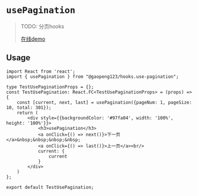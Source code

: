 # `usePagination`

> TODO: 分页hooks
>
> [在线demo](https://ligaopeng123-npm.github.io/hooks/?path=/story/example-usepagination--demo)

## Usage

```tsx
import React from 'react';
import { usePagination } from "@gaopeng123/hooks.use-pagination";

type TestUsePaginationProps = {};
const TestUsePagination: React.FC<TestUsePaginationProps> = (props) => {
    const [current, next, last] = usePagination({pageNum: 1, pageSize: 10, total: 301});
    return (
        <div style={{backgroundColor: '#97fa04', width: '100%', height: '100%'}}>
            <h3>usePagination</h3>
            <a onClick={() => next()}>下一页</a>&nbsp;&nbsp;&nbsp;&nbsp;
            <a onClick={() => last()}>上一页</a><br/>
            current: {
                current
            }
        </div>
    )
};

export default TestUsePagination;
```
